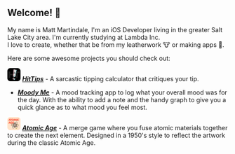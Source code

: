 ## Welcome! 👋
My name is Matt Martindale, I'm an iOS Developer living in the greater Salt Lake City area. I'm currently studying at Lambda Inc.  
I love to create, whether that be from my leatherwork 🐮 or making apps 📱.

Here are some awesome projects you should check out:

<img src="https://github.com/matt-martindale/HitTips/blob/master/Images/HitTipsLogo.png" alt="Hit Tips Logo" width="30px"/> ***[HitTips](https://github.com/matt-martindale/HitTips)*** \- A sarcastic tipping calculator that critiques your tip.

- ***[Moody Me](https://github.com/matt-martindale/Mood-Tracker)*** \- A mood tracking app to log what your overall mood was for the day. With the ability to add a note and the handy graph to give you a quick glance as to what mood you feel most.

<img src="https://github.com/matt-martindale/AtomicAge/blob/master/Images/atomic_age.png" alt="Atomic Age Logo" width="30px"/> ***[Atomic Age](https://github.com/matt-martindale/AtomicAge)*** \- A merge game where you fuse atomic materials together to create the next element. Designed in a 1950's style to reflect the artwork during the classic Atomic Age.
